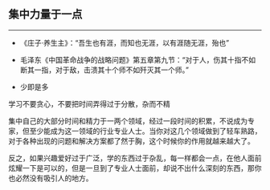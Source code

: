 ## 集中力量于一点

---

* 《庄子·养生主》：“吾生也有涯，而知也无涯，以有涯随无涯，殆也”

* 毛泽东《中国革命战争的战略问题》第五章第九节：“对于人，伤其十指不如断其一指，对于敌，击溃其十个师不如歼灭其一个师。”

* 少即是多

学习不要贪心，不要把时间弄得过于分散，杂而不精

集中自己的大部分时间和精力于一两个领域，经过一段时间的积累，不说成为专家，但至少能成为这一领域的行业专业人士。当你对这几个领域做到了轻车熟路，对于各种出现的问题和解决方案都了然于胸，这个时候你的作用就越来越大了。

反之，如果兴趣爱好过于广泛，学的东西过于杂乱，每一样都会一点，在他人面前炫耀一下是可以的，但是一旦到了专业人士面前，却说不出什么深刻的东西，那你也必然没有吸引人的地方。

